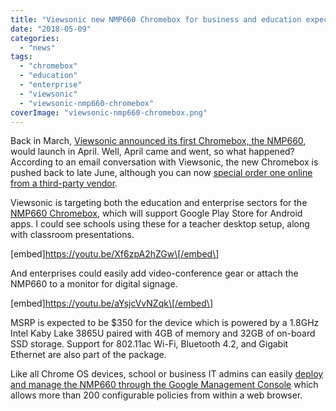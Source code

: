 ```yaml
---
title: "Viewsonic new NMP660 Chromebox for business and education expected in June"
date: "2018-05-09"
categories: 
  - "news"
tags: 
  - "chromebox"
  - "education"
  - "enterprise"
  - "viewsonic"
  - "viewsonic-nmp660-chromebox"
coverImage: "viewsonic-nmp660-chromebox.png"
---
```


Back in March, [Viewsonic announced its first Chromebox, the NMP660](https://www.viewsonic.com/us/news/viewsonic-launches-its-chromebox-that-delivers-an-all-in-one-education-signage-and-enterprise-cloud-management-solution), would launch in April. Well, April came and went, so what happened? According to an email conversation with Viewsonic, the new Chromebox is pushed back to late June, although you can now [special order one online from a third-party vendor](https://www.antarespro.com/11810137-item-VIEWSONIC-NMP660-766907970517.aspx?sgd=330d315d319d317d316).

Viewsonic is targeting both the education and enterprise sectors for the [NMP660 Chromebox](https://www.viewsonic.com/us/nmp660.html), which will support Google Play Store for Android apps. I could see schools using these for a teacher desktop setup, along with classroom presentations.

\[embed\]https://youtu.be/Xf6zpA2hZGw\[/embed\]

And enterprises could easily add video-conference gear or attach the NMP660 to a monitor for digital signage.

\[embed\]https://youtu.be/aYsjcVvNZqk\[/embed\]

MSRP is expected to be $350 for the device which is powered by a 1.8GHz Intel Kaby Lake 3865U paired with 4GB of memory and 32GB of on-board SSD storage. Support for 802.11ac Wi-Fi, Bluetooth 4.2, and Gigabit Ethernet are also part of the package.

Like all Chrome OS devices, school or business IT admins can easily [deploy and manage the NMP660 through the Google Management Console](https://support.google.com/chrome/a/answer/1289314?hl=en) which allows more than 200 configurable policies from within a web browser.
